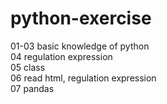 # python-exercise
01-03 basic knowledge of python  
04 regulation expression  
05 class  
06 read html, regulation expression  
07 pandas  

